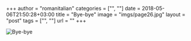 +++
author = "romanitalian"
categories = ["", ""]
date = 2018-05-06T21:50:28+03:00
title = "Bye-bye"
image = "imgs/page26.jpg"
layout = "post"
tags = ["", ""]
url = ""
+++

<img src="/imgs/page26.jpg" alt="Bye-bye">